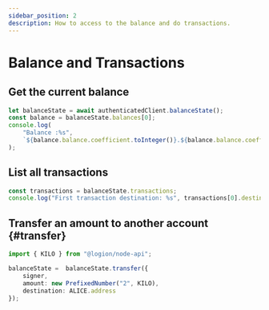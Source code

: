 ```yaml
---
sidebar_position: 2
description: How to access to the balance and do transactions.
---
```


# Balance and Transactions

## Get the current balance

```typescript
let balanceState = await authenticatedClient.balanceState();
const balance = balanceState.balances[0];
console.log(
    "Balance :%s",
    `${balance.balance.coefficient.toInteger()}.${balance.balance.coefficient.toFixedPrecisionDecimals(2)}${balance.balance.prefix.symbol}`
);
```

## List all transactions

```typescript
const transactions = balanceState.transactions;
console.log("First transaction destination: %s", transactions[0].destination)
```

## Transfer an amount to another account {#transfer}

```typescript
import { KILO } from "@logion/node-api";

balanceState =  balanceState.transfer({
    signer,
    amount: new PrefixedNumber("2", KILO),
    destination: ALICE.address
});
```
